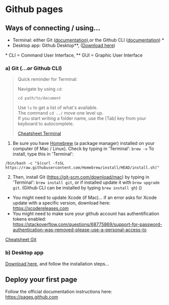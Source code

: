 # Github pages

## Ways of connecting / using...

- Terminal: either Git ([documentation](https://git-scm.com/download/mac)),or the Github CLI ([documentation](https://github.com/cli/cli)) *
- Desktop app: Github Desktop**, ([Download here](https://desktop.github.com))

\* CLI = Command User Interface, ** GUI = Graphic User Interface

### a) Git (...*or* Github CLI)

> Quick reminder for Terminal:
> 
> Navigate by using `cd`:
> ```
> cd path/to/document
> ```
> 
> Use `ls` to get a list of what's available.<br> 
> The command `cd ../` move one level up.<br>
> If you start writing a folder name, use the [Tab] key from your keyboard to autocomplete.
> 
> [Cheatsheet Terminal](https://github.com/0nn0/terminal-mac-cheatsheet#english-version)

1. Be sure you have [Homebrew](https://brew.sh) (a package manager) installed on your computer (if Mac / Linux). Check by typing in 'Terminal': `brew -v` To install, type this in 'Terminal':

```
/bin/bash -c "$(curl -fsSL https://raw.githubusercontent.com/Homebrew/install/HEAD/install.sh)"
```

2. Then, install Git (https://git-scm.com/download/mac) by typing in 'Terminal': `brew install git`, or if installed update it with `brew upgrade git`. (Github CLI can be installed by typing `brew install gh`) ()

- You might need to update Xcode (if Mac)... if an error asks for Xcode update with a specific version, download here: https://xcodereleases.com
- You might need to make sure your github account has authentification tokens enabled: https://stackoverflow.com/questions/68775869/support-for-password-authentication-was-removed-please-use-a-personal-access-to

[Cheatsheet Git](https://github.com/0nn0/git-basics-cheatsheet)

### b) Desktop app

[Download here](https://desktop.github.com), and follow the installation steps...

## Deploy your first page

Follow the official documentation instructions here: https://pages.github.com
